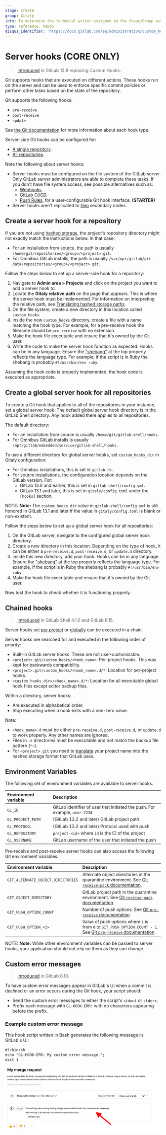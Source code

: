 ```yaml
---
stage: Create
group: Gitaly
info: To determine the technical writer assigned to the Stage/Group associated with this page, see https://about.gitlab.com/handbook/engineering/ux/technical-writing/#designated-technical-writers
type: reference, howto
disqus_identifier: 'https://docs.gitlab.com/ee/administration/custom_hooks.html'
---
```


# Server hooks **(CORE ONLY)**

> [Introduced](https://gitlab.com/gitlab-org/gitlab/-/issues/196051) in GitLab 12.8 replacing Custom Hooks.

Git supports hooks that are executed on different actions. These hooks run on the server and can be
used to enforce specific commit policies or perform other tasks based on the state of the
repository.

Git supports the following hooks:

- `pre-receive`
- `post-receive`
- `update`

See [the Git documentation](https://git-scm.com/book/en/v2/Customizing-Git-Git-Hooks#_server_side_hooks)
for more information about each hook type.

Server-side Git hooks can be configured for:

- [A single repository](#create-a-server-hook-for-a-repository).
- [All repositories](#create-a-global-server-hook-for-all-repositories).

Note the following about server hooks:

- Server hooks must be configured on the file system of the GitLab server. Only GitLab server
  administrators are able to complete these tasks. If you don't have file system access, see
  possible alternatives such as:
  - [Webhooks](../user/project/integrations/webhooks.md).
  - [GitLab CI/CD](../ci/README.md).
  - [Push Rules](../push_rules/push_rules.md), for a user-configurable Git hook
    interface. **(STARTER)**
- Server hooks aren't replicated to [Geo](geo/replication/index.md) secondary nodes.

## Create a server hook for a repository

If you are not using [hashed storage](repository_storage_types.md#hashed-storage), the project's
repository directory might not exactly match the instructions below. In that case:

- For an installation from source, the path is usually
  `/home/git/repositories/<group>/<project>.git`.
- For Omnibus GitLab installs, the path is usually
  `/var/opt/gitlab/git-data/repositories/<group>/<project>.git`.

Follow the steps below to set up a server-side hook for a repository:

1. Navigate to **Admin area > Projects** and click on the project you want to add a server hook to.
1. Locate the **Gitaly relative path** on the page that appears. This is where the server hook
   must be implemented. For information on interpreting the relative path, see
   [Translating hashed storage paths](repository_storage_types.md#translating-hashed-storage-paths).
1. On the file system, create a new directory in this location called `custom_hooks`.
1. Inside the new `custom_hooks` directory, create a file with a name matching the hook type. For
   example, for a pre-receive hook the filename should be `pre-receive` with no extension.
1. Make the hook file executable and ensure that it's owned by the Git user.
1. Write the code to make the server hook function as expected. Hooks can be in any language. Ensure
   the ["shebang"](https://en.wikipedia.org/wiki/Shebang_(Unix)) at the top properly reflects the
   language type. For example, if the script is in Ruby the shebang is probably
   `#!/usr/bin/env ruby`.

Assuming the hook code is properly implemented, the hook code is executed as appropriate.

## Create a global server hook for all repositories

To create a Git hook that applies to all of the repositories in your instance, set a global server
hook. The default global server hook directory is in the GitLab Shell directory. Any
hook added there applies to all repositories.

The default directory:

- For an installation from source is usually `/home/git/gitlab-shell/hooks`.
- For Omnibus GitLab installs is usually `/opt/gitlab/embedded/service/gitlab-shell/hooks`.

To use a different directory for global server hooks, set `custom_hooks_dir` in Gitaly
configuration:

- For Omnibus installations, this is set in `gitlab.rb`.
- For source installations, the configuration location depends on the GitLab version. For:
  - GitLab 13.0 and earlier, this is set in `gitlab-shell/config.yml`.
  - GitLab 13.1 and later, this is set in `gitaly/config.toml` under the `[hooks]` section.

NOTE: **Note:**
The `custom_hooks_dir` value in `gitlab-shell/config.yml` is still honored in GitLab 13.1 and later
if the value in `gitaly/config.toml` is blank or non-existent.

Follow the steps below to set up a global server hook for all repositories:

1. On the GitLab server, navigate to the configured global server hook directory.
1. Create a new directory in this location. Depending on the type of hook, it can be either a
   `pre-receive.d`, `post-receive.d`, or `update.d` directory.
1. Inside this new directory, add your hook. Hooks can be in any language. Ensure the
   ["shebang"](https://en.wikipedia.org/wiki/Shebang_(Unix)) at the top properly reflects the
   language type. For example, if the script is in Ruby the shebang is probably
   `#!/usr/bin/env ruby`.
1. Make the hook file executable and ensure that it's owned by the Git user.

Now test the hook to check whether it is functioning properly.

## Chained hooks

> [Introduced](https://gitlab.com/gitlab-org/gitlab-shell/-/merge_requests/93) in GitLab Shell 4.1.0 and GitLab 8.15.

Server hooks set [per project](#create-a-server-hook-for-a-repository) or
[globally](#create-a-global-server-hook-for-all-repositories) can be executed in a chain.

Server hooks are searched for and executed in the following order of priority:

- Built-in GitLab server hooks. These are not user-customizable.
- `<project>.git/custom_hooks/<hook_name>`: Per-project hooks. This was kept for backwards
  compatibility.
- `<project>.git/custom_hooks/<hook_name>.d/*`: Location for per-project hooks.
- `<custom_hooks_dir>/<hook_name>.d/*`: Location for all executable global hook files
  except editor backup files.

Within a directory, server hooks:

- Are executed in alphabetical order.
- Stop executing when a hook exits with a non-zero value.

Note:

- `<hook_name>.d` must be either `pre-receive.d`, `post-receive.d`, or `update.d` to work properly.
  Any other names are ignored.
- Files in `.d` directories must be executable and not match the backup file pattern (`*~`).
- For `<project>.git` you need to [translate](repository_storage_types.md#translating-hashed-storage-paths)
  your project name into the hashed storage format that GitLab uses.

## Environment Variables

The following set of environment variables are available to server hooks.

| Environment variable | Description                                                                 |
|:---------------------|:----------------------------------------------------------------------------|
| `GL_ID`              | GitLab identifier of user that initiated the push. For example, `user-2234` |
| `GL_PROJECT_PATH`    | (GitLab 13.2 and later) GitLab project path                                 |
| `GL_PROTOCOL`        | (GitLab 13.2 and later) Protocol used with push                             |
| `GL_REPOSITORY`      | `project-<id>` where `id` is the ID of the project                          |
| `GL_USERNAME`        | GitLab username of the user that initiated the push                         |

Pre-receive and post-receive server hooks can also access the following Git environment variables.

| Environment variable               | Description                                                                                                                                                            |
|:-----------------------------------|:-----------------------------------------------------------------------------------------------------------------------------------------------------------------------|
| `GIT_ALTERNATE_OBJECT_DIRECTORIES` | Alternate object directories in the quarantine environment. See [Git `receive-pack` documentation](https://git-scm.com/docs/git-receive-pack#_quarantine_environment). |
| `GIT_OBJECT_DIRECTORY`             | GitLab project path in the quarantine environment. See [Git `receive-pack` documentation](https://git-scm.com/docs/git-receive-pack#_quarantine_environment).          |
| `GIT_PUSH_OPTION_COUNT`            | Number of push options. See [Git `pre-receive` documentation](https://git-scm.com/docs/githooks#pre-receive).                                                          |
| `GIT_PUSH_OPTION_<i>`              | Value of push options where `i` is from `0` to `GIT_PUSH_OPTION_COUNT - 1`. See [Git `pre-receive` documentation](https://git-scm.com/docs/githooks#pre-receive).      |

NOTE: **Note:**
While other environment variables can be passed to server hooks, your application should not rely on
them as they can change.

## Custom error messages

> [Introduced](https://gitlab.com/gitlab-org/gitlab-foss/-/merge_requests/5073) in GitLab 8.10.

To have custom error messages appear in GitLab's UI when a commit is declined or an error occurs
during the Git hook, your script should:

- Send the custom error messages to either the script's `stdout` or `stderr`.
- Prefix each message with `GL-HOOK-ERR:` with no characters appearing before the prefix.

### Example custom error message

This hook script written in Bash generates the following message in GitLab's UI:

```shell
#!/bin/sh
echo "GL-HOOK-ERR: My custom error message.";
exit 1
```

![Custom message from custom Git hook](img/custom_hooks_error_msg.png)
